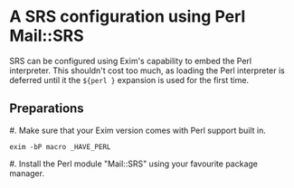 # A SRS configuration using Perl Mail::SRS

SRS can be configured using Exim's capability to embed the Perl interpreter. This shouldn't cost too much, as loading the Perl interpreter is deferred until it the `${perl }` expansion is used for the first time.

## Preparations

#. Make sure that your Exim version comes with Perl support built in.

    exim -bP macro _HAVE_PERL

#. Install the Perl module "Mail::SRS" using your favourite package manager.